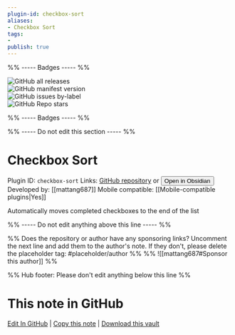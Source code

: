 ```yaml
---
plugin-id: checkbox-sort
aliases:
- Checkbox Sort
tags: 
- 
publish: true
---
```


%% ----- Badges ----- %%

![GitHub all releases](https://img.shields.io/github/downloads/mattang687/obsidian-checkbox-sort/total?color=573E7A&logo=github&style=for-the-badge)   
![GitHub manifest version](https://img.shields.io/github/manifest-json/v/mattang687/obsidian-checkbox-sort?color=573E7A&logo=github&style=for-the-badge)   
![GitHub issues by-label](https://img.shields.io/github/issues/mattang687/obsidian-checkbox-sort/help%20wanted?color=573E7A&logo=github&style=for-the-badge)   
![GitHub Repo stars](https://img.shields.io/github/stars/mattang687/obsidian-checkbox-sort?color=573E7A&logo=github&style=for-the-badge)

%% ----- Badges ----- %%

%% ----- Do not edit this section ----- %%

# Checkbox Sort

Plugin ID: `checkbox-sort`
Links: [GitHub repository](https://github.com/mattang687/obsidian-checkbox-sort) or [<button id=HH>Open in Obsidian</button>](obsidian://show-plugin?id=checkbox-sort)
Developed by: [[mattang687]]
Mobile compatible: [[Mobile-compatible plugins|Yes]]

Automatically moves completed checkboxes to the end of the list

%% ----- Do not edit anything above this line ----- %% 

%% Does the repository or author have any sponsoring links? Uncomment the next line and add them to the author's note. If they don't, please delete the placeholder tag: #placeholder/author %%
%% ![[mattang687#Sponsor this author]] %%

%% Hub footer: Please don't edit anything below this line %%

# This note in GitHub

<span class="git-footer">[Edit In GitHub](https://github.dev/obsidian-community/obsidian-hub/blob/main/02%20-%20Community%20Expansions/02.05%20All%20Community%20Expansions/Plugins/checkbox-sort.md "git-hub-edit-note") | [Copy this note](https://raw.githubusercontent.com/obsidian-community/obsidian-hub/main/02%20-%20Community%20Expansions/02.05%20All%20Community%20Expansions/Plugins/checkbox-sort.md "git-hub-copy-note") | [Download this vault](https://github.com/obsidian-community/obsidian-hub/archive/refs/heads/main.zip "git-hub-download-vault") </span>
